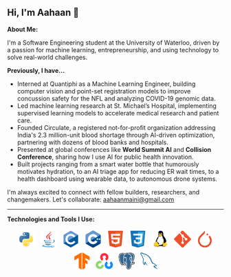 ## Hi, I'm Aahaan 👋

**About Me:**

I'm a Software Engineering student at the University of Waterloo, driven by a passion for machine learning, entrepreneurship, and using technology to solve real-world challenges.

**Previously, I have...**
* Interned at Quantiphi as a Machine Learning Engineer, building computer vision and point-set registration models to improve concussion safety for the NFL and analyzing COVID-19 genomic data.
* Led machine learning research at St. Michael’s Hospital, implementing supervised learning models to accelerate medical research and patient care.
* Founded Circulate, a registered not-for-profit organization addressing India's 2.3 million-unit blood shortage through AI-driven optimization, partnering with dozens of blood banks and hospitals.
* Presented at global conferences like **World Summit AI** and **Collision Conference**, sharing how I use AI for public health innovation.
* Built projects ranging from a smart water bottle that humorously motivates hydration, to an AI triage app for reducing ER wait times, to a health dashboard using wearable data, to autonomous drone systems.

I'm always excited to connect with fellow builders, researchers, and changemakers. Let's collaborate: aahaanmaini@gmail.com

---

**Technologies and Tools I Use:**

<p align="center">
<img title="Python" alt="Python" src="https://raw.githubusercontent.com/azselim/azselim/0b9e7d5be3bffdd155f075f62b2ddf7afdba7b1a/assets/python-original.svg" width="40" height="40" style="margin:4px"/>
<img title="Java" alt="Java" src="https://raw.githubusercontent.com/azselim/azselim/0b9e7d5be3bffdd155f075f62b2ddf7afdba7b1a/assets/java-original.svg" width="40" height="40" style="margin:4px"/>
<img title="C" alt="C" src="https://raw.githubusercontent.com/azselim/azselim/0b9e7d5be3bffdd155f075f62b2ddf7afdba7b1a/assets/c-original.svg" width="40" height="40" style="margin:4px"/>
<img title="C++" alt="C++" src="https://raw.githubusercontent.com/devicons/devicon/master/icons/cplusplus/cplusplus-original.svg" width="40" height="40" style="margin:4px"/>
<img title="HTML" alt="HTML" src="https://raw.githubusercontent.com/azselim/azselim/0b9e7d5be3bffdd155f075f62b2ddf7afdba7b1a/assets/html5-original.svg" width="40" height="40" style="margin:4px"/>
<img title="CSS" alt="CSS" src="https://raw.githubusercontent.com/azselim/azselim/0b9e7d5be3bffdd155f075f62b2ddf7afdba7b1a/assets/css3-original.svg" width="40" height="40" style="margin:4px"/>
<img title="Linux" alt="Linux" src="https://raw.githubusercontent.com/azselim/azselim/0b9e7d5be3bffdd155f075f62b2ddf7afdba7b1a/assets/linux-original.svg" width="40" height="40" style="margin:4px"/>
<img title="Git" alt="Git" src="https://raw.githubusercontent.com/azselim/azselim/0b9e7d5be3bffdd155f075f62b2ddf7afdba7b1a/assets/git-original.svg" width="40" height="40" style="margin:4px"/>
<img title="PyTorch" alt="PyTorch" src="https://raw.githubusercontent.com/devicons/devicon/master/icons/pytorch/pytorch-original.svg" width="40" height="40" style="margin:4px"/>
<img title="TensorFlow" alt="TensorFlow" src="https://raw.githubusercontent.com/devicons/devicon/master/icons/tensorflow/tensorflow-original.svg" width="40" height="40" style="margin:4px"/>
<img title="OpenCV" alt="OpenCV" src="https://raw.githubusercontent.com/devicons/devicon/master/icons/opencv/opencv-original.svg" width="40" height="40" style="margin:4px"/>
<img title="PostgreSQL" alt="PostgreSQL" src="https://raw.githubusercontent.com/devicons/devicon/master/icons/postgresql/postgresql-original.svg" width="40" height="40" style="margin:4px"/>
<img title="MySQL" alt="MySQL" src="https://raw.githubusercontent.com/devicons/devicon/master/icons/mysql/mysql-original.svg" width="40" height="40" style="margin:4px"/>
</p
